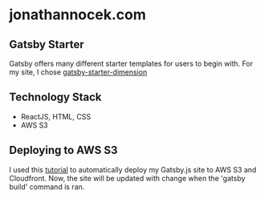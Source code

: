 # jonathannocek.com

## Gatsby Starter

Gatsby offers many different starter templates for users to begin with. For my site, I chose [gatsby-starter-dimension](https://www.gatsbyjs.org/starters/codebushi/gatsby-starter-dimension/)

## Technology Stack

- ReactJS, HTML, CSS
- AWS S3

## Deploying to AWS S3

I used this [tutorial](http://lofi.fi/deploying-gatsbyjs-to-amazon-aws/) to automatically deploy my Gatsby.js site to AWS
S3 and Cloudfront. Now, the site will be updated with change when the 'gatsby build' command is ran. 

